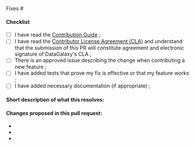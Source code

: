 <!--
(Thanks for sending a pull request! Please make sure you click the link above to view the contribution guidelines, then fill out the blanks below.)
-->
<!-- Add the issue number that is fixed by this PR (In the form Fixes #123) -->

Fixes #<!--Enter Issue number you have referenced (please refer only one issue at once)-->

#### Checklist
<!-- Please follow this template for your PR to be considered-->
- [ ] I have read the [Contribution Guide](../blob/main/CONTRIBUTING.md) ;
- [ ] I have read the [Contributor License Agreement (CLA)](../blob/main/CONTRIBUTOR_LICENSE_AGREEMENT.md) and understand that the submission of this PR will constitute agreement and electronic signature of DataGalaxy's CLA ;
- [ ] There is an approved issue describing the change when contributing a new feature ;
- [ ] I have added tests that prove my fix is effective or that my feature works ;
- [ ] I have added necessary documentation (if appropriate) ;

#### Short description of what this resolves:

#### Changes proposed in this pull request:
<!--Fill These Bullet Points-->
- 
-
-
